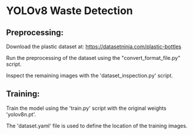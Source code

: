 # YOLOv8 Waste Detection

## Preprocessing:
Download the plastic dataset at: https://datasetninja.com/plastic-bottles

Run the preprocessing of the dataset using the "convert_format_file.py" script.

Inspect the remaining images with the 'dataset_inspection.py' script.

## Training:

Train the model using the 'train.py' script with the original weights 'yolov8n.pt'.

The 'dataset.yaml' file is used to define the location of the training images.
